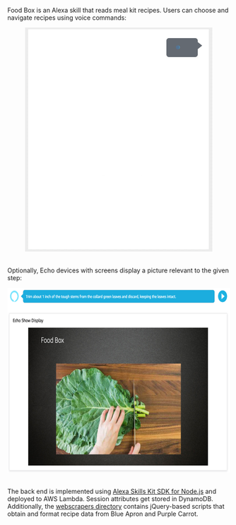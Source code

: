 Food Box is an Alexa skill that reads meal kit recipes. Users can choose and navigate recipes using voice commands:

<div align="center"><img src=demos/dialog.gif width=424 height=508 /></div>

<br>Optionally, Echo devices with screens display a picture relevant to the given step:

<div align="center"><img src=demos/display.png width=661 height=419 /></div>

<br>The back end is implemented using [Alexa Skills Kit SDK for Node.js](https://github.com/alexa/alexa-skills-kit-sdk-for-nodejs) and deployed to AWS Lambda. Session attributes get stored in DynamoDB. Additionally, the [webscrapers directory](https://github.com/filtyc/food-box/tree/master/webscrapers) contains jQuery-based scripts that obtain and format recipe data from Blue Apron and Purple Carrot.
